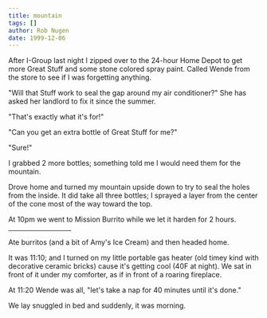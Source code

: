 ```yaml
---
title: mountain
tags: []
author: Rob Nugen
date: 1999-12-06
---
```


After I-Group last night I zipped over to the 24-hour Home Depot to get
more Great Stuff and some stone colored spray paint.  Called Wende from
the store to see if I was forgetting anything.

"Will that Stuff work to seal the gap around my air conditioner?"  She
has asked her landlord to fix it since the summer.

"That's exactly what it's for!"

"Can you get an extra bottle of Great Stuff for me?"

"Sure!"

I grabbed 2 more bottles; something told me I would need them for the
mountain.

Drove home and turned my mountain upside down to try to seal the holes
from the inside.  It did take all three bottles; I sprayed a layer from
the center of the cone most of the way toward the top.

At 10pm we went to Mission Burrito while we let it harden for 2 hours.

<p><hr align="left" width="25%">

Ate burritos (and a bit of Amy's Ice Cream) and then headed home.

It was 11:10; and I turned on my little portable gas heater (old timey
kind with decorative ceramic bricks) cause it's getting cool (40F at
night).  We sat in front of it under my comforter, as if in front of a
roaring fireplace.

At 11:20 Wende was all, "let's take a nap for 40 minutes until it's
done."

We lay snuggled in bed and suddenly, it was morning.
